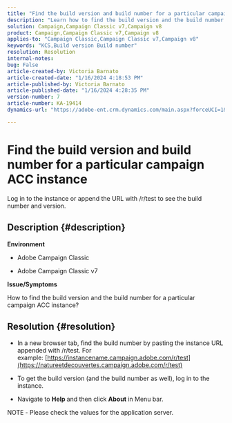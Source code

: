 ```yaml
---
title: "Find the build version and build number for a particular campaign ACC instance"
description: "Learn how to find the build version and the build number for a campaign ACC instance."
solution: Campaign,Campaign Classic v7,Campaign v8
product: Campaign,Campaign Classic v7,Campaign v8
applies-to: "Campaign Classic,Campaign Classic v7,Campaign v8"
keywords: "KCS,Build version Build number"
resolution: Resolution
internal-notes: 
bug: False
article-created-by: Victoria Barnato
article-created-date: "1/16/2024 4:18:53 PM"
article-published-by: Victoria Barnato
article-published-date: "1/16/2024 4:28:35 PM"
version-number: 7
article-number: KA-19414
dynamics-url: "https://adobe-ent.crm.dynamics.com/main.aspx?forceUCI=1&pagetype=entityrecord&etn=knowledgearticle&id=02104def-8ab4-ee11-a569-6045bd006704"

---
```

# Find the build version and build number for a particular campaign ACC instance


Log in to the instance or append the URL with /r/test to see the build number and version.

## Description {#description}


<b>Environment</b>

- Adobe Campaign Classic

- Adobe Campaign Classic v7

<b>Issue/Symptoms</b>

How to find the build version and the build number for a particular campaign ACC instance?


## Resolution {#resolution}


- In a new browser tab, find the build number by pasting the instance URL appended with /r/test. For example: [https://instancename.campaign.adobe.com/r/test](https://natureetdecouvertes.campaign.adobe.com/r/test)

- To get the build version (and the build number as well), log in to the instance.

- Navigate to <b>Help </b>and then click <b>About</b> in Menu bar.

NOTE<b> </b>- Please check the values for the application server.
